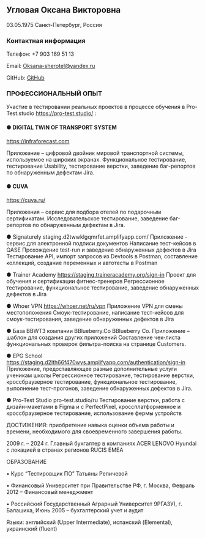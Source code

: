 ## Угловая Оксана Викторовна
03.05.1975
Санкт-Петербург, Россия

### Контактная информация
Телефон: +7 903 169 51 13

Email: Oksana-sherotel@yandex.ru 

GitHub: [GitHub](https://github.com/Oksana-sherotel/My_CV/)

### ПРОФЕССИОНАЛЬНЫЙ ОПЫТ
Участие в тестировании реальных проектов в процессе обучения в Pro-Test.studio https://pro-test.studio/ :

#### ● DIGITAL TWIN OF TRANSPORT SYSTEM

https://infraforecast.com

Приложение – цифровой двойник мировой транспортной системы, используемое на широких экранах.
Функциональное тестирование, тестирование Usability, тестирование верстки, заведение баг-репортов по обнаруженным дефектам Jira.

 #### ● CUVA
https://cuva.ru/

Приложения – сервис для подбора отелей по подарочным сертификатам. 
Исследовательское тестирование, заведение баг-репортов по обнаруженным дефектам в Jira.

● Signaturely 
staging.d2twwklgqmrfet.amplifyapp.com/
Приложение - сервис для электронной подписи документов
Написание тест-кейсов в QASE
Прохождение test-run и заведение обнаруженных дефектов в Jira
Тестирование API, импорт запросов из Devtools в Postman, составление коллекций, создание переменных и автотесты в Postman

● Trainer Academy 
https://staging.traineracademy.org/sign-in
Проект для обучения и сертификации фитнес-тренеров
Регрессионное тестирование, функциональное тестирование, заведение обнаруженных дефектов в Jira

● Whoer VPN
https://whoer.net/ru/vpn 
Приложение VPN для смены местоположения
Смоук-тестирование, написание тест-кейсов для смоук-тестирования, заведение обнаруженных дефектов в Jira


● База BBWT3 компании BBlueberry.Co
BBlueberry Co.
Приложение – шаблон для создания других приложений
Составление чек-листа функциональных проверок фильтра-поиска на странице Customers.
 
● EPG School
https://staging.d2lth66f470wys.amplifyapp.com/authentication/sign-in
Приложение, предоставляющее разные дополнительные услуги ученикам школы
Регрессионное тестирование, тестирование верстки, кроссбраузерное тестирование, функциональное тестирование, выполнение тест-прогонов, заведение обнаруженных дефектов в Jira.

● Pro-Test Studio
pro-test.studio/ru
Тестирование верстки, работа с дизайн-макетами в Figma и с PerfectPixel, кроссплатформенное и кроссбраузерное тестирование, использование фермы устройств


ДОСТИЖЕНИЯ: приобретение навыка оценки объема работы и времени, необходимого для своевременного завершения работы.


2009 г. – 2024 г.
Главный бухгалтер в компаниях 
ACER
LENOVO
Hyundai
с локацией в странах регионов RUCIS EMEA 


ОБРАЗОВАНИЕ 

• Курс “Тестировщик ПО” Татьяны Репичевой 

• Финансовый Университет при Правительстве РФ, г. Москва, Февраль 2012 – Финансовый менеджмент

• Российский Государственный Аграрный Университет 9РГАЗУ), г. Балашиха, Июнь 2005 – бухгалтерский учет и аудит

Языки: английский (Upper Intermediate), испанский (Elemental), украинский (fluent)
